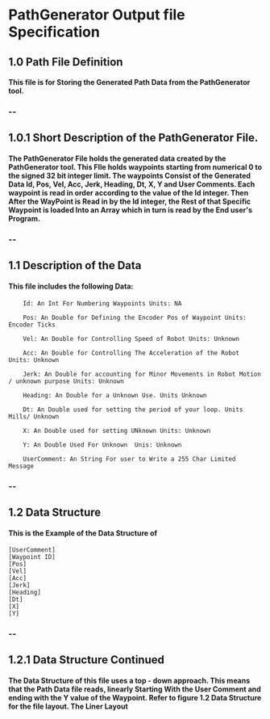 # PathGenerator Output file Specification

## 1.0  Path File Definition 

#### This file is for Storing the Generated Path Data from the PathGenerator tool. 
### -- 

## 1.0.1 Short Description of the PathGenerator File.

#### The PathGenerator File holds the generated data created by the PathGenerator tool. This FIle holds waypoints starting from numerical 0 to the signed 32 bit integer limit. The waypoints Consist of the Generated Data **Id**, **Pos**, **Vel**, **Acc**,  **Jerk**, **Heading**, **Dt**, **X**, **Y** and **User Comments**. Each waypoint is read in order according to the value of the Id integer. Then After the WayPoint is Read in by the Id integer, the Rest of that Specific Waypoint is loaded Into an Array which in turn is read by the End user's Program.

### --

## 1.1 Description of the Data 
#### This file includes the following Data:

``` 
    Id: An Int For Numbering Waypoints Units: NA

    Pos: An Double for Defining the Encoder Pos of Waypoint Units: Encoder Ticks

    Vel: An Double for Controlling Speed of Robot Units: Unknown

    Acc: An Double for Controlling The Acceleration of the Robot Units: Unknown

    Jerk: An Double for accounting for Minor Movements in Robot Motion / unknown purpose Units: Unknown 

    Heading: An Double for a Unknown Use. Units Unknown
    
    Dt: An Double used for setting the period of your loop. Units Mills/ Unknown

    X: An Double used for setting UNknown Units: Unknown 

    Y: An Double Used For Unknown  Unis: Unknown

    UserComment: An String For user to Write a 255 Char Limited Message

```
### -- 

## 1.2 Data Structure 

#### This is the Example of the Data Structure of 
``` 
[UserComment]
[Waypoint ID]
[Pos]
[Vel]
[Acc]
[Jerk]
[Heading]
[Dt]
[X]
[Y]
```
### --
## 1.2.1 Data Structure Continued 

#### The Data Structure of this file uses a top - down approach. This means that the Path Data file reads, linearly Starting With the User Comment and ending with the Y value of the Waypoint. Refer to figure 1.2 Data Structure for the file layout. The Liner Layout 